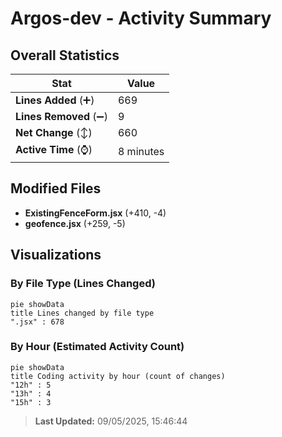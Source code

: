 # Argos-dev - Activity Summary 

## Overall Statistics

| Stat                   | Value                                                             |
| ---------------------- | ----------------------------------------------------------------- |
| **Lines Added** (➕)   | 669                                          |
| **Lines Removed** (➖) | 9                                        |
| **Net Change** (↕)    | 660                |
| **Active Time** (⌚)   | 8 minutes |


## Modified Files
- **ExistingFenceForm.jsx** (+410, -4)
- **geofence.jsx** (+259, -5)

## Visualizations

### By File Type (Lines Changed)

```mermaid
pie showData
title Lines changed by file type
".jsx" : 678
```

### By Hour (Estimated Activity Count)

```mermaid
pie showData
title Coding activity by hour (count of changes)
"12h" : 5
"13h" : 4
"15h" : 3
```


> **Last Updated:** 09/05/2025, 15:46:44